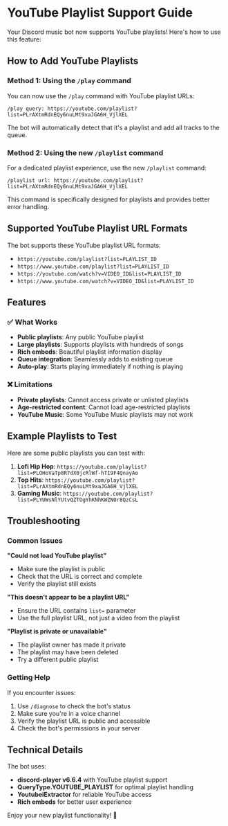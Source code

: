 # YouTube Playlist Support Guide

Your Discord music bot now supports YouTube playlists! Here's how to use this feature:

## How to Add YouTube Playlists

### Method 1: Using the `/play` command
You can now use the `/play` command with YouTube playlist URLs:

```
/play query: https://youtube.com/playlist?list=PLrAXtmRdnEQy6nuLMt9xaJGA6H_VjlXEL
```

The bot will automatically detect that it's a playlist and add all tracks to the queue.

### Method 2: Using the new `/playlist` command
For a dedicated playlist experience, use the new `/playlist` command:

```
/playlist url: https://youtube.com/playlist?list=PLrAXtmRdnEQy6nuLMt9xaJGA6H_VjlXEL
```

This command is specifically designed for playlists and provides better error handling.

## Supported YouTube Playlist URL Formats

The bot supports these YouTube playlist URL formats:

- `https://youtube.com/playlist?list=PLAYLIST_ID`
- `https://www.youtube.com/playlist?list=PLAYLIST_ID`
- `https://youtube.com/watch?v=VIDEO_ID&list=PLAYLIST_ID`
- `https://www.youtube.com/watch?v=VIDEO_ID&list=PLAYLIST_ID`

## Features

### ✅ What Works
- **Public playlists**: Any public YouTube playlist
- **Large playlists**: Supports playlists with hundreds of songs
- **Rich embeds**: Beautiful playlist information display
- **Queue integration**: Seamlessly adds to existing queue
- **Auto-play**: Starts playing immediately if nothing is playing

### ❌ Limitations
- **Private playlists**: Cannot access private or unlisted playlists
- **Age-restricted content**: Cannot load age-restricted playlists
- **YouTube Music**: Some YouTube Music playlists may not work

## Example Playlists to Test

Here are some public playlists you can test with:

1. **Lofi Hip Hop**: `https://youtube.com/playlist?list=PLOHoVaTp8R7dX0jcRlWf-hTI9F4QnayAo`
2. **Top Hits**: `https://youtube.com/playlist?list=PLrAXtmRdnEQy6nuLMt9xaJGA6H_VjlXEL`
3. **Gaming Music**: `https://youtube.com/playlist?list=PLYUWsNlYUtvQZTOgYhKNhKWZNOr8QzCsL`

## Troubleshooting

### Common Issues

**"Could not load YouTube playlist"**
- Make sure the playlist is public
- Check that the URL is correct and complete
- Verify the playlist still exists

**"This doesn't appear to be a playlist URL"**
- Ensure the URL contains `list=` parameter
- Use the full playlist URL, not just a video from the playlist

**"Playlist is private or unavailable"**
- The playlist owner has made it private
- The playlist may have been deleted
- Try a different public playlist

### Getting Help

If you encounter issues:
1. Use `/diagnose` to check the bot's status
2. Make sure you're in a voice channel
3. Verify the playlist URL is public and accessible
4. Check the bot's permissions in your server

## Technical Details

The bot uses:
- **discord-player v6.6.4** with YouTube playlist support
- **QueryType.YOUTUBE_PLAYLIST** for optimal playlist handling
- **YoutubeiExtractor** for reliable YouTube access
- **Rich embeds** for better user experience

Enjoy your new playlist functionality! 🎵
